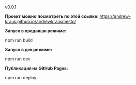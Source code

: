v0.0.1


**Проект можно посмотреть по этой ссылке**: https://andrew-kraus.github.io/andrewkrausmesto/

**Запуск в продакшн режиме:**

npm run build

**Запуск в дев режиме:**

npm run dev

**Публикация на GitHub Pages:**

npm run deploy
